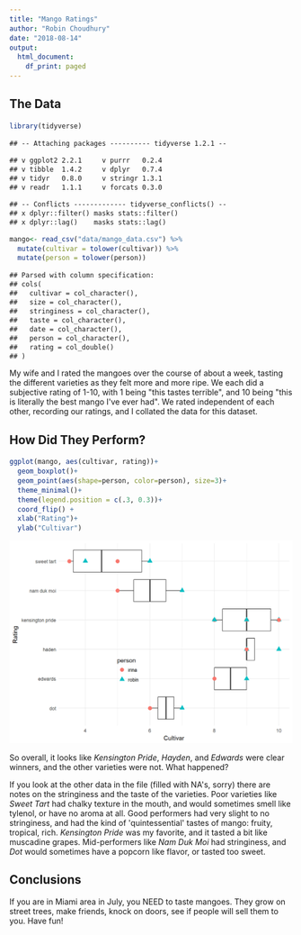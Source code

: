 ```yaml
---
title: "Mango Ratings"
author: "Robin Choudhury"
date: "2018-08-14"
output:
  html_document:
    df_print: paged
---
```


## The Data

```r
library(tidyverse)
```

```
## -- Attaching packages ---------- tidyverse 1.2.1 --
```

```
## v ggplot2 2.2.1     v purrr   0.2.4
## v tibble  1.4.2     v dplyr   0.7.4
## v tidyr   0.8.0     v stringr 1.3.1
## v readr   1.1.1     v forcats 0.3.0
```

```
## -- Conflicts ------------- tidyverse_conflicts() --
## x dplyr::filter() masks stats::filter()
## x dplyr::lag()    masks stats::lag()
```

```r
mango<- read_csv("data/mango_data.csv") %>%
  mutate(cultivar = tolower(cultivar)) %>%
  mutate(person = tolower(person))
```

```
## Parsed with column specification:
## cols(
##   cultivar = col_character(),
##   size = col_character(),
##   stringiness = col_character(),
##   taste = col_character(),
##   date = col_character(),
##   person = col_character(),
##   rating = col_double()
## )
```

My wife and I rated the mangoes over the course of about a week, tasting the different varieties as they felt more and more ripe. We each did a subjective rating of 1-10, with 1 being "this tastes terrible", and 10 being "this is literally the best mango I've ever had". We rated independent of each other, recording our ratings, and I collated the data for this dataset.

## How Did They Perform?


```r
ggplot(mango, aes(cultivar, rating))+
  geom_boxplot()+
  geom_point(aes(shape=person, color=person), size=3)+
  theme_minimal()+
  theme(legend.position = c(.3, 0.3))+
  coord_flip() +
  xlab("Rating")+
  ylab("Cultivar")
```

<img src="mango_kit_files/figure-html/unnamed-chunk-2-1.png" width="672" />

So overall, it looks like *Kensington Pride*, *Hayden*, and *Edwards* were clear winners, and the other varieties were not. What happened?

If you look at the other data in the file (filled with NA's, sorry) there are notes on the stringiness and the taste of the varieties. Poor varieties like *Sweet Tart* had chalky texture in the mouth, and would sometimes smell like tylenol, or have no aroma at all. Good performers had very slight to no stringiness, and had the kind of 'quintessential' tastes of mango: fruity, tropical, rich. *Kensington Pride* was my favorite, and it tasted a bit like muscadine grapes. Mid-performers like *Nam Duk Moi* had stringiness, and *Dot* would sometimes have a popcorn like flavor, or tasted too sweet.

## Conclusions

If you are in Miami area in July, you NEED to taste mangoes. They grow on street trees, make friends, knock on doors, see if people will sell them to you. Have fun!
